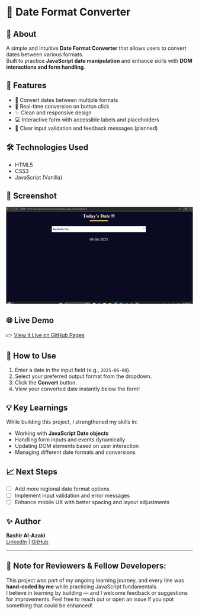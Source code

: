 # 📅 Date Format Converter

## 📖 About
A simple and intuitive **Date Format Converter** that allows users to convert dates between various formats.  
Built to practice **JavaScript date manipulation** and enhance skills with **DOM interactions and form handling**.

## 🎨 Features
- 📆 Convert dates between multiple formats
- 🔄 Real-time conversion on button click
- ✨ Clean and responsive design
- 💻 Interactive form with accessible labels and placeholders
- 📝 Clear input validation and feedback messages (planned)

## 🛠️ Technologies Used
- HTML5
- CSS3
- JavaScript (Vanilla)

## 📸 Screenshot
![Date Format Converter Screenshot](screenshot.png)

## 🌐 Live Demo
👉 [View it Live on GitHub Pages](https://al-azaki.github.io/Date-Format-Converter/)

## 🚀 How to Use
1. Enter a date in the input field (e.g., `2025-06-08`).
2. Select your preferred output format from the dropdown.
3. Click the **Convert** button.
4. View your converted date instantly below the form!


## 💡 Key Learnings
While building this project, I strengthened my skills in:
- Working with **JavaScript Date objects**
- Handling form inputs and events dynamically
- Updating DOM elements based on user interaction
- Managing different date formats and conversions

## 📈 Next Steps
- [ ] Add more regional date format options
- [ ] Implement input validation and error messages
- [ ] Enhance mobile UX with better spacing and layout adjustments

## ✨ Author
**Bashir Al-Azaki**  
[LinkedIn](https://ye.linkedin.com/in/bashir-al-azaki-423453356) | [GitHub](https://github.com/AL-Azaki)

---

## 📌 Note for Reviewers & Fellow Developers:
This project was part of my ongoing learning journey, and every line was **hand-coded by me** while practicing JavaScript fundamentals.  
I believe in learning by building — and I welcome feedback or suggestions for improvements. Feel free to reach out or open an issue if you spot something that could be enhanced!
